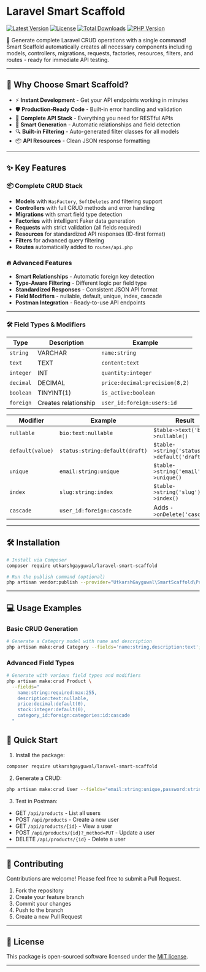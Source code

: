 # Laravel Smart Scaffold


[![Latest Version](https://img.shields.io/github/v/release/utkarshgayguwal/laravel-smart-scaffold?style=flat-square)](https://packagist.org/packages/utkarshgayguwal/laravel-smart-scaffold)
[![License](https://img.shields.io/github/license/utkarshgayguwal/laravel-smart-scaffold?style=flat-square)](LICENSE.md)
[![Total Downloads](https://img.shields.io/packagist/dt/utkarshgayguwal/laravel-smart-scaffold?style=flat-square)](https://packagist.org/packages/utkarshgayguwal/laravel-smart-scaffold)
[![PHP Version](https://img.shields.io/packagist/php-v/utkarshgayguwal/laravel-smart-scaffold?style=flat-square)](https://packagist.org/packages/utkarshgayguwal/laravel-smart-scaffold)

🚀 Generate complete Laravel CRUD operations with a single command! Smart Scaffold automatically creates all necessary components including models, controllers, migrations, requests, factories, resources, filters, and routes - ready for immediate API testing.

---

## 🚀 Why Choose Smart Scaffold?

- ⚡ **Instant Development** - Get your API endpoints working in minutes
- 🛡 **Production-Ready Code** - Built-in error handling and validation
- 🎯 **Complete API Stack** - Everything you need for RESTful APIs
- 🤖 **Smart Generation** - Automatic relationships and field detection
- 🔍 **Built-in Filtering** - Auto-generated filter classes for all models
- 📦 **API Resources** - Clean JSON response formatting

---

## ✨ Key Features

### 📦 Complete CRUD Stack
- **Models** with `HasFactory`, `SoftDeletes` and filtering support
- **Controllers** with full CRUD methods and error handling
- **Migrations** with smart field type detection
- **Factories** with intelligent Faker data generation
- **Requests** with strict validation (all fields required)
- **Resources** for standardized API responses (ID-first format)
- **Filters** for advanced query filtering
- **Routes** automatically added to `routes/api.php`

### 🔥 Advanced Features
- **Smart Relationships** - Automatic foreign key detection
- **Type-Aware Filtering** - Different logic per field type
- **Standardized Responses** - Consistent JSON API format
- **Field Modifiers** - nullable, default, unique, index, cascade
- **Postman Integration** - Ready-to-use API endpoints

---
### 🛠️ Field Types & Modifiers

| Type | Description | Example |
| --- | --- | --- |
| `string` | VARCHAR | `name:string` |
| `text` | TEXT | `content:text` |
| `integer` | INT | `quantity:integer` |
| `decimal` | DECIMAL | `price:decimal:precision(8,2)` |
| `boolean` | TINYINT(1) | `is_active:boolean` |
| `foreign` | Creates relationship | `user_id:foreign:users:id` |

| Modifier | Example | Result |
| --- | --- | --- |
| `nullable` | `bio:text:nullable` | `$table->text('bio')->nullable()` |
| `default(value)` | `status:string:default(draft)` | `$table->string('status')->default('draft')` |
| `unique` | `email:string:unique` | `$table->string('email')->unique()` |
| `index` | `slug:string:index` | `$table->string('slug')->index()` |
| `cascade` | `user_id:foreign:cascade` | Adds `->onDelete('cascade')` |

---

## 🛠 Installation

```bash
# Install via Composer
composer require utkarshgayguwal/laravel-smart-scaffold

# Run the publish command (optional)
php artisan vendor:publish --provider="UtkarshGayguwal\SmartScaffold\Providers\SmartScaffoldServiceProvider"
```

---

## 💻 Usage Examples

### Basic CRUD Generation

```bash
# Generate a Category model with name and description
php artisan make:crud Category --fields='name:string,description:text'; 
```

### Advanced Field Types

```bash
# Generate with various field types and modifiers
php artisan make:crud Product \
  --fields="
    name:string:required:max:255,
    description:text:nullable,
    price:decimal:default(0),
    stock:integer:default(0),
    category_id:foreign:categories:id:cascade
  "
```

## 🚀 Quick Start

1. Install the package:
```bash
composer require utkarshgayguwal/laravel-smart-scaffold
```

2. Generate a CRUD:
```bash
php artisan make:crud User --fields="email:string:unique,password:string"
```

3. Test in Postman:
- GET `/api/products` - List all users
- POST `/api/products` - Create a new user
- GET `/api/products/{id}` - View a user
- POST `/api/products/{id}?_method=PUT` - Update a user
- DELETE `/api/products/{id}` - Delete a user

---

## 📝 Contributing

Contributions are welcome! Please feel free to submit a Pull Request.

1. Fork the repository
2. Create your feature branch
3. Commit your changes
4. Push to the branch
5. Create a new Pull Request

---

## 📄 License

This package is open-sourced software licensed under the [MIT license](LICENSE).

---


